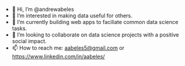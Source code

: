 - 👋 Hi, I’m @andrewabeles
- 👀 I’m interested in making data useful for others.
- 🌱 I’m currently building web apps to faciliate common data science tasks. 
- 💞️ I’m looking to collaborate on data science projects with a positive social impact. 
- 📫 How to reach me: aabeles5@gmail.com or https://www.linkedin.com/in/aabeles/

<!---
andrewabeles/andrewabeles is a ✨ special ✨ repository because its `README.md` (this file) appears on your GitHub profile.
You can click the Preview link to take a look at your changes.
--->
